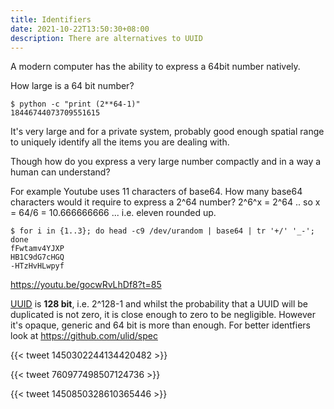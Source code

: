 ```yaml
---
title: Identifiers
date: 2021-10-22T13:50:30+08:00
description: There are alternatives to UUID
---
```


A modern computer has the ability to express a 64bit number natively.

How large is a 64 bit number?

	$ python -c "print (2**64-1)"
	18446744073709551615

It's very large and for a private system, probably good enough spatial
range to uniquely identify all the items you are dealing with.

Though how do you express a very large number compactly and in a way a
human can understand?

For example Youtube uses 11 characters of base64. How many base64 characters
would it require to express a 2^64 number? 2^6^x = 2^64 .. so x = 64/6 =
10.666666666 ... i.e. eleven rounded up.

	$ for i in {1..3}; do head -c9 /dev/urandom | base64 | tr '+/' '_-'; done
	fFwtamv4YJXP
	HB1C9dG7cHGQ
	-HTzHvHLwpyf

https://youtu.be/gocwRvLhDf8?t=85

[UUID](https://en.wikipedia.org/wiki/Universally_unique_identifier) is **128
bit**, i.e. 2^128-1 and whilst the probability that a UUID will be duplicated
is not zero, it is close enough to zero to be negligible. However it's opaque,
generic and 64 bit is more than enough. For better identfiers look at
https://github.com/ulid/spec

{{< tweet 1450302244134420482 >}}

{{< tweet 760977498507124736 >}}

{{< tweet 1450850328610365446 >}}

